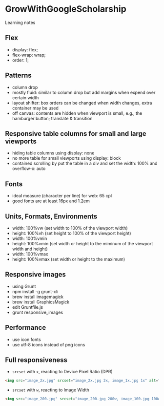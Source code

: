 # GrowWithGoogleScholarship
Learning notes

## Flex
- display: flex;
- flex-wrap: wrap;
- order: 1;

## Patterns
- column drop
- mostly fluid: similar to column drop but add margins when expend over certain width
- layout shifter: box orders can be changed when width changes, extra container may be used
- off canvas: contents are hidden when viewport is small, e.g., the hamburger button; translate & transition

## Responsive table columns for small and large viewports
- hiding table columns using display: none
- no more table for small viewports using display: block
- contained scrolling by put the table in a div and set the width: 100% and overflow-x: auto

## Fonts
- ideal measure (character per line) for web: 65 cpl
- good fonts are at least 16px and 1.2em

## Units, Formats, Environments
- width: 100%vw (set width to 100% of the viewport width)
- height: 100%vh (set height to 100% of the viewport height)
- width: 100%vmin
- height: 100%vmin (set width or height to the miminum of the viewport width and height)
- width: 100%vmax
- height: 100%vmax (set width or height to the maximum)

## Responsive images
- using Grunt
- npm install -g grunt-cli
- brew install imagemagick
- brew install GraphicsMagick
- edit Gruntfile.js
- grunt responsive_images

## Performance
- use icon fonts
- use utf-8 icons instead of png icons

## Full responsiveness
- `srcset` with `x`, reacting to Device Pixel Ratio (DPR)
```HTML
<img src="image_2x.jpg" srcset="image_2x.jpg 2x, image_1x.jpg 1x" alt="a cool image">
```
- `srcset` with `w`, reacting to Image Width
```HTML
<img src="image_200.jpg" srcset="image_200.jpg 200w, image_100.jpg 100w" alt="a cool image">
```
